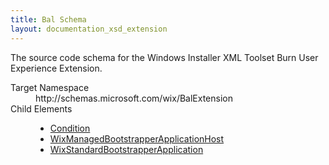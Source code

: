 ```yaml
---
title: Bal Schema
layout: documentation_xsd_extension
---
```

<p>             The source code schema for the Windows Installer XML Toolset Burn User Experience Extension.         </p>
<dl>
  <dt>Target Namespace</dt>
  <dd>http://schemas.microsoft.com/wix/BalExtension</dd>
  <dt>Child Elements</dt>
  <dd>
    <ul>
      <li>
        <a href="./condition" class="extension">Condition</a>
      </li>
      <li>
        <a href="./wixmanagedbootstrapperapplicationhost" class="extension">WixManagedBootstrapperApplicationHost</a>
      </li>
      <li>
        <a href="./wixstandardbootstrapperapplication" class="extension">WixStandardBootstrapperApplication</a>
      </li>
    </ul>
  </dd>
</dl>
